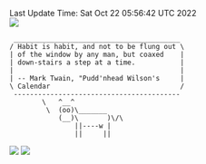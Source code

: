 Last Update Time: 
Sat Oct 22 05:56:42 UTC 2022
<br>![](https://img.shields.io/badge/%E5%A4%A7%E5%AE%B6-%E5%AE%89%E5%AE%89-green)<br>
```
 _________________________________________
/ Habit is habit, and not to be flung out \
| of the window by any man, but coaxed    |
| down-stairs a step at a time.           |
|                                         |
| -- Mark Twain, "Pudd'nhead Wilson's     |
\ Calendar                                /
 -----------------------------------------
        \   ^__^
         \  (oo)\_______
            (__)\       )\/\
                ||----w |
                ||     ||
```
![](https://github-readme-stats.vercel.app/api?username=chenlitw)
![](https://github-readme-stats.vercel.app/api/top-langs/?username=chenlitw)
